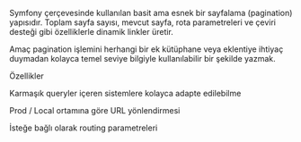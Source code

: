 
Symfony çerçevesinde kullanılan basit ama esnek bir sayfalama (pagination) yapısıdır.
Toplam sayfa sayısı, mevcut sayfa, rota parametreleri ve çeviri desteği gibi özelliklerle dinamik linkler üretir.

Amaç pagination işlemini herhangi bir ek kütüphane veya eklentiye ihtiyaç duymadan kolayca temel seviye bilgiyle  kullanılabilir bir şekilde yazmak.

Özellikler

Karmaşık queryler içeren sistemlere kolayca adapte edilebilme 

Prod / Local ortamına göre URL yönlendirmesi

İsteğe bağlı olarak routing parametreleri


